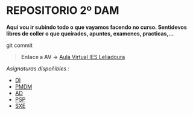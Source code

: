 # REPOSITORIO 2º DAM
**Aquí vou ir subindo todo o que vayamos facendo no curso. Sentidevos libres de coller o que queirades, apuntes, examenes, practicas,...**

git commit

> **Enlace a AV ->** [Aula Virtual IES Leliadoura](https://www.edu.xunta.gal/centros/iesleliadoura/aulavirtual/)

*Asignaturas dispoñibles :*

- [DI](\DI)
- [PMDM](\PMDM)
- [AD](\ACD)
- [PSP](\PSP)
- [SXE](\SXE)
